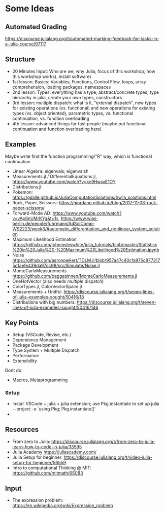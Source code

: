 # Some Ideas

## Automated Grading
https://discourse.julialang.org/t/automated-marking-feedback-for-tasks-in-a-julia-course/97117

## Structure
- 20 Minutes Input: Who are we, why Julia, focus of this workshop, how this workshop works(, install software)
- 1st lesson: Basics: Variables, Functions, Control Flow, loops, array comprehension, loading packages, namespaces
- 2nd lesson: Types: everything has a type, abstract/concrete types, type hierarchy in julia, create your own types, constructors
- 3rd lesson: multiple dispatch: what is it, "external dispatch", new types for existing operations (vs. functional) and new operations for existing types (vs. object oriented), parametric types, vs. functional continuation, vs. function overloading
- 4th lesson: advanced things for fast people (maybe put functional continuation and function overloading here)

## Examples
Maybe write first the function programming/"R" way, which is functional continuation
- Linear Algebra: eigenvals; eigenvalsh
- Measurements.jl / DifferentialEquations.jl, https://www.youtube.com/watch?v=kc9HwsxE1OY
- Distributions.jl
- Pokemon: https://gdalle.github.io/JuliaComputationSolutions/hw1a_solutions.html
- Rock, Paper, Scissors: https://giordano.github.io/blog/2017-11-03-rock-paper-scissors/
- Forward-Mode AD: https://www.youtube.com/watch?v=vAp6nUMrKYg&t=1s, https://www.wias-berlin.de/people/fuhrmann/AdSciComp-WS2223/week3/#automatic_differentiation_and_nonlinear_system_solution
- Maximum Likelihood Estimation https://github.com/johnmyleswhite/julia_tutorials/blob/master/Statistics%20in%20Julia%20-%20Maximum%20Likelihood%20Estimation.ipynb
- Noise https://github.com/aaronpeikert/TDLM.jl/blob/957a47c40cfa975c8773175c1aefe439da97cc98/src/Simulate/Noise.jl
- MonteCarloMeasurements https://github.com/baggepinnen/MonteCarloMeasurements.jl
- OneHotVector (also needs *multiple* dispatch)
- ColorTypes.jl, ColorVectorSpace.jl
- Measurements + Unitful: https://discourse.julialang.org/t/seven-lines-of-julia-examples-sought/50416/18
- Distributions with big numbers: https://discourse.julialang.org/t/seven-lines-of-julia-examples-sought/50416/146

## Key Points
- Setup (VSCode, Revise, etc.)
- Dependency Management
- Package Development
- Type System + Multiple Dispatch
- Performance
- Extensibility

Dont do:
- Macros, Metaprogramming

### Setup
- Install VSCode + julia + julia extension; use Pkg.instantiate to set up
    julia --project -e 'using Pkg; Pkg.instantiate()'
-

## Resources
- From zero to Julia: https://discourse.julialang.org/t/from-zero-to-julia-learn-how-to-code-in-julia/33595
- Julia Academy https://juliaacademy.com/
- Julia Setup for beginner: https://discourse.julialang.org/t/video-julia-setup-for-beginner/56559
- Intro to computational Thinking @ MIT: https://github.com/mitmath/6S083

## Input
- The expression problem: https://en.wikipedia.org/wiki/Expression_problem
